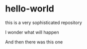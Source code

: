 # hello-world
this is a very sophisticated repository

I wonder what will happen <removed>

And then there was this one
